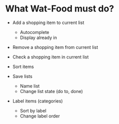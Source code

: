 # What Wat-Food must do?

- Add a shopping item to current list
  - Autocomplete
  - Display already in

- Remove a shopping item from current list

- Check a shopping item in current list

- Sort items

- Save lists
  - Name list
  - Change list state (do to, done)

- Label items (categories)
  - Sort by label
  - Change label order
